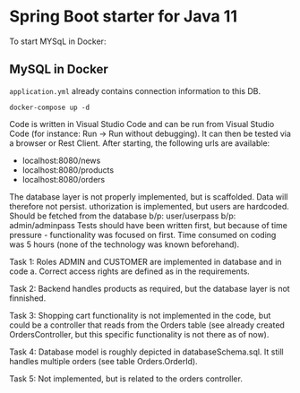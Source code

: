 # Spring Boot starter for Java 11

To start MYSqL in Docker:
## MySQL in Docker
`application.yml` already contains connection information to this DB.
```shell script
docker-compose up -d
```

Code is written in Visual Studio Code and can be run from Visual Studio Code (for instance: Run -> Run without debugging). It can then be tested via a browser or Rest Client.
After starting, the following urls are available:
- localhost:8080/news
- localhost:8080/products
- localhost:8080/orders

The database layer is not properly implemented, but is scaffolded. Data will therefore not persist.
uthorization is implemented, but users are hardcoded. Should be fetched from the database 
    b/p: user/userpass
    b/p: admin/adminpass
Tests should have been written first, but because of time pressure - functionality was focused on first.
Time consumed on coding was 5 hours (none of the technology was known beforehand).

Task 1: Roles ADMIN and CUSTOMER are implemented in database and in code
    a. Correct access rights are defined as in the requirements.
    
Task 2: Backend handles products as required, but the database layer is not finnished.

Task 3: Shopping cart functionality is not implemented in the code, but could be a controller that reads from the Orders table (see already created OrdersController, but this specific functionality is not there as of now). 

Task 4: Database model is roughly depicted in databaseSchema.sql. It still handles multiple orders (see table Orders.OrderId).

Task 5: Not implemented, but is related to the orders controller.




